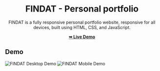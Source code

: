 <div align="center">

# FINDAT - Personal portfolio

FINDAT is a fully responsive personal portfolio website, responsive for all devices, built using HTML, CSS, and JavaScript.

 <a href="https://codingstella.github.io/vCard-personal-portfolio/"><strong>➥ Live Demo</strong></a> 
 
 </div>
 
## Demo

![FINDAT Desktop Demo](./website-demo-image/desktop.png "Desktop Demo")
![FINDAT Mobile Demo](./website-demo-image/mobile.png "Mobile Demo")

